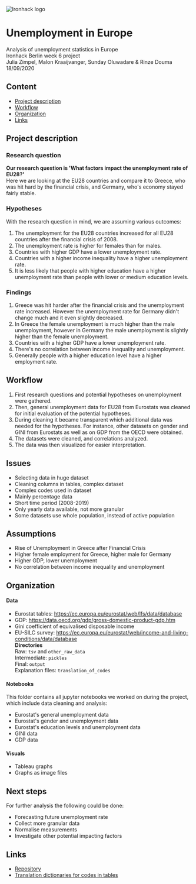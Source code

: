 ![Ironhack logo](https://i.imgur.com/1QgrNNw.png)

# Unemployment in Europe

Analysis of unemployment statistics in Europe
<br>Ironhack Berlin week 6 project
<br>Julia Zimpel, Malon Kraaijvanger, Sunday Oluwadare & Rinze Douma
<br>18/09/2020

## Content
- [Project description](#Project-description)
- [Workflow](#Workflow)
- [Organization](#Organization)
- [Links](#Links)

## Project description

### Research question
**Our research question is 'What factors impact the unemployment rate of EU28?'**
<br>Here we are looking at the EU28 countries and compare it to Greece, who was hit hard by the financial crisis, and Germany, who's economy stayed fairly stable. 

### Hypotheses
With the research question in mind, we are assuming various outcomes:
1. The unemployment for the EU28 countries increased for all EU28 countries after the financial crisis of 2008. 
2. The unemployment rate is higher for females than for males.
3. Countries with higher GDP have a lower unemployment rate.
4. Countries with a higher income inequality have a higher unemployment rate.
5. It is less likely that people with higher education have a higher unemployment rate than people with lower or medium education levels.

### Findings
1. Greece was hit harder after the financial crisis and the unemployment rate increased. However the unemployment rate for Germany didn't change much and it even slightly decreased. 
2. In Greece the female unemployment is much higher than the male unemployment, however in Germany the male unemployment is slightly higher than the female unemployment.
3. Countries with a higher GDP have a lower unemployment rate.
4. There's no correlation between income inequality and unemployment.
5. Generally people with a higher education level have a higher employment rate.


## Workflow
1. First research questions and potential hypotheses on unemployment were gathered. 
2. Then, general unemployment data for EU28 from Eurostats was cleaned for initial evaluation of the potential hypotheses. 
3. During cleaning it became transparent which additional data was needed for the hypotheses. For instance, other datasets on gender and GINI from Eurostats as well as on GDP from the OECD were obtained. 
4. The datasets were cleaned, and correlations analyzed. 
5. The data was then visualized for easier interpretation.


## Issues
- Selecting data in huge dataset
- Cleaning columns in tables, complex dataset
- Complex codes used in dataset
- Mainly percentage data
- Short time period (2008-2019)
- Only yearly data available, not more granular 
- Some datasets use whole population, instead of active population

## Assumptions

- Rise of Unemployment in Greece after Financial Crisis
- Higher female employment for Greece, higher male for Germany
- Higher GDP, lower unemployment
- No correlation between income inequality and unemployment          

## Organization

#### Data
- Eurostat tables: https://ec.europa.eu/eurostat/web/lfs/data/database 
- GDP: https://data.oecd.org/gdp/gross-domestic-product-gdp.htm
- Gini coefficient of equivalised disposable income 
- EU-SILC survey: https://ec.europa.eu/eurostat/web/income-and-living-conditions/data/database
<br>**Directories**
<br>Raw: `tsv` and `other_raw_data`
<br>Intermediate: `pickles`
<br>Final: `output`
<br>Explanation files: `translation_of_codes`


#### Notebooks
This folder contains all jupyter notebooks we worked on during the project, which include data cleaning and analysis:
- Eurostat's general unemployment data
- Eurostat's gender and unemployment data
- Eurostat's education levels and unemployment data
- GINI data
- GDP data

#### Visuals
- Tableau graphs
- Graphs as image files


## Next steps
For further analysis the following could be done:
- Forecasting future unemployment rate
- Collect more granular data
- Normalise measurements
- Investigate other potential impacting factors


## Links
- [Repository](https://github.com/therinz/unemployment_stats)
- [Translation dictionaries for codes in tables](https://ec.europa.eu/eurostat/estat-navtree-portlet-prod/BulkDownloadListing?sort=1&dir=dic%2Fen)

